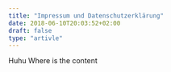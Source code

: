 ```yaml
---
title: "Impressum und Datenschutzerklärung"
date: 2018-06-10T20:03:52+02:00
draft: false
type: "artivle"
---
```


Huhu
Where is the content
